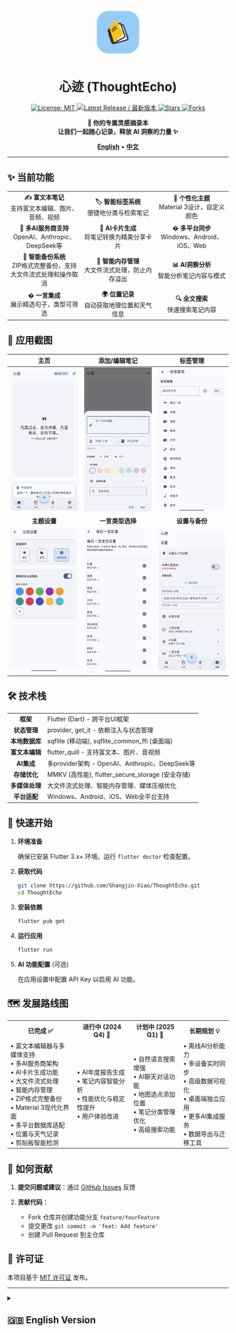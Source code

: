 <div align="center">
  <img src="res/icon.png" alt="心迹 Logo / ThoughtEcho Logo" width="120">
  
  # 心迹 (ThoughtEcho)
  
  <p>
    <a href="https://github.com/Shangjin-Xiao/ThoughtEcho/blob/main/LICENSE">
      <img src="https://img.shields.io/github/license/Shangjin-Xiao/ThoughtEcho?style=flat-square" alt="License: MIT">
    </a>
    <a href="https://github.com/Shangjin-Xiao/ThoughtEcho/releases/latest">
      <img src="https://img.shields.io/github/v/release/Shangjin-Xiao/ThoughtEcho?include_prereleases&style=flat-square&color=green&label=最新版本" alt="Latest Release / 最新版本">
    </a>
    <!-- TODO: If CI is set up later, uncomment and potentially update the workflow filename -->
    <!-- <img src="https://img.shields.io/github/workflow/status/Shangjin-Xiao/ThoughtEcho/CI?style=flat-square" alt="Build Status / 构建状态"> -->
    <a href="https://github.com/Shangjin-Xiao/ThoughtEcho/stargazers">
      <img src="https://img.shields.io/github/stars/Shangjin-Xiao/ThoughtEcho?style=flat-square&color=yellow" alt="Stars">
    </a>
    <a href="https://github.com/Shangjin-Xiao/ThoughtEcho/network/members">
      <img src="https://img.shields.io/github/forks/Shangjin-Xiao/ThoughtEcho?style=flat-square&color=blue" alt="Forks">
    </a>
  </p>

  <p>
    <b>📝 你的专属灵感摘录本<br>
    让我们一起随心记录，释放 AI 洞察的力量 ✨</b>
  </p>
  
  <p>
    <a href="#-english-version"><b>English</b></a> • 
    <a href="#-中文版本"><b>中文</b></a>
  </p>
  
</div>

---

<div id="-中文版本">

## ✨ 当前功能

<div align="center">
  <table>
    <tr>
      <td align="center" width="33%"><b>✍️ 富文本笔记</b><br>支持富文本编辑、图片、音频、视频</td>
      <td align="center" width="33%"><b>🏷️ 智能标签系统</b><br>便捷地分类与检索笔记</td>
      <td align="center" width="33%"><b>🎨 个性化主题</b><br>Material 3设计，自定义颜色</td>
    </tr>
    <tr>
      <td align="center"><b>🤖 多AI服务商支持</b><br>OpenAI、Anthropic、DeepSeek等</td>
      <td align="center"><b>🎯 AI卡片生成</b><br>将笔记转换为精美分享卡片</td>
      <td align="center"><b>� 多平台同步</b><br>Windows、Android、iOS、Web</td>
    </tr>
    <tr>
      <td align="center"><b>💾 智能备份系统</b><br>ZIP格式完整备份，支持大文件流式处理和操作取消</td>
      <td align="center"><b>🧠 智能内存管理</b><br>大文件流式处理，防止内存溢出</td>
      <td align="center"><b>📊 AI洞察分析</b><br>智能分析笔记内容与模式</td>
    </tr>
    <tr>
      <td align="center"><b>� 一言集成</b><br>展示精选句子，类型可筛选</td>
      <td align="center"><b>🌍 位置记录</b><br>自动获取地理位置和天气信息</td>
      <td align="center"><b>🔍 全文搜索</b><br>快速搜索笔记内容</td>
    </tr>
  </table>
</div>

## 📸 应用截图

| 主页 | 添加/编辑笔记 | 标签管理 |
|:---:|:---:|:---:|
| ![主页](res/homepage.jpg) | ![添加/编辑笔记](res/add.jpg) | ![标签管理](res/tags.jpg) |
| **主题设置** | **一言类型选择** | **设置与备份** |
| ![主题设置](res/theme_setting.jpg) | ![一言类型选择](res/choose_yiyan.jpg) | ![设置与备份](res/settingpage.jpg) |


## 🛠️ 技术栈

<div align="center">
  <table>
    <tr>
      <td align="center"><b>框架</b></td>
      <td>Flutter (Dart) - 跨平台UI框架</td>
    </tr>
    <tr>
      <td align="center"><b>状态管理</b></td>
      <td>provider, get_it - 依赖注入与状态管理</td>
    </tr>
    <tr>
      <td align="center"><b>本地数据库</b></td>
      <td>sqflite (移动端), sqflite_common_ffi (桌面端)</td>
    </tr>
    <tr>
      <td align="center"><b>富文本编辑</b></td>
      <td>flutter_quill - 支持富文本、图片、音视频</td>
    </tr>
    <tr>
      <td align="center"><b>AI集成</b></td>
      <td>多provider架构 - OpenAI、Anthropic、DeepSeek等</td>
    </tr>
    <tr>
      <td align="center"><b>存储优化</b></td>
      <td>MMKV (高性能), flutter_secure_storage (安全存储)</td>
    </tr>
    <tr>
      <td align="center"><b>多媒体处理</b></td>
      <td>大文件流式处理、智能内存管理、媒体压缩优化</td>
    </tr>
    <tr>
      <td align="center"><b>平台适配</b></td>
      <td>Windows、Android、iOS、Web全平台支持</td>
    </tr>
  </table>
</div>

## 🚀 快速开始

1. **环境准备** 
   
   确保已安装 Flutter 3.x+ 环境。运行 `flutter doctor` 检查配置。

2. **获取代码**
   ```bash
   git clone https://github.com/Shangjin-Xiao/ThoughtEcho.git
   cd ThoughtEcho
   ```

3. **安装依赖**
   ```bash
   flutter pub get
   ```

4. **运行应用**
   ```bash
   flutter run
   ```

5. **AI 功能配置** (可选)
   
   在应用设置中配置 API Key 以启用 AI 功能。

## 🗺️ 发展路线图

<div align="center">
  <table>
    <tr>
      <th>已完成 ✅</th>
      <th>进行中 (2024 Q4) 🚧</th>
      <th>计划中 (2025 Q1) 📅</th>
      <th>长期规划 💡</th>
    </tr>
    <tr>
      <td>
        • 富文本编辑器与多媒体支持<br>
        • 多AI服务商架构<br>
        • AI卡片生成功能<br>
        • 大文件流式处理<br>
        • 智能内存管理<br>
        • ZIP格式完整备份<br>
        • Material 3现代化界面<br>
        • 多平台数据库适配<br>
        • 位置与天气记录<br>
        • 剪贴板智能检测
      </td>
      <td>
        • AI年度报告生成<br>
        • 笔记内容智能分析<br>
        • 性能优化与稳定性提升<br>
        • 用户体验改进
      </td>
      <td>
        • 自然语言搜索增强<br>
        • AI聊天对话功能<br>
        • 地图选点添加位置<br>
        • 笔记分类管理优化<br>
        • 高级搜索功能
      </td>
      <td>
        • 离线AI分析能力<br>
        • 多设备实时同步<br>
        • 高级数据可视化<br>
        • 桌面端独立应用<br>
        • 更多AI集成服务<br>
        • 数据导出与迁移工具
      </td>
    </tr>
  </table>
</div>

## 🤝 如何贡献

1. **提交问题或建议**：通过 [GitHub Issues](https://github.com/Shangjin-Xiao/ThoughtEcho/issues) 反馈

2. **贡献代码**：
   - Fork 仓库并创建功能分支 `feature/YourFeature`
   - 提交更改 `git commit -m 'feat: Add feature'`
   - 创建 Pull Request 到主仓库

## 📄 许可证

本项目基于 [MIT 许可证](LICENSE) 发布。
</div>

---

<details id="-english-version">
<summary><h2>🇬🇧 English Version</h2></summary>

<div align="center">
  <p>
    <b>📝 Your Personal Inspiration Notebook with AI Power<br>
    Capture ideas effortlessly, unlock insights with AI ✨</b>
  </p>
</div>

## ✨ Current Features

<div align="center">
  <table>
    <tr>
      <td align="center" width="33%"><b>✍️ Rich Text Notes</b><br>Support for rich text, images, audio, video</td>
      <td align="center" width="33%"><b>🏷️ Smart Tag System</b><br>Organize and retrieve notes easily</td>
      <td align="center" width="33%"><b>🎨 Personalized Themes</b><br>Material 3 design with custom colors</td>
    </tr>
    <tr>
      <td align="center"><b>🤖 Multi-AI Provider Support</b><br>OpenAI, Anthropic, DeepSeek, and more</td>
      <td align="center"><b>🎯 AI Card Generation</b><br>Convert notes to beautiful shareable cards</td>
      <td align="center"><b>📱 Cross-Platform Sync</b><br>Windows, Android, iOS, Web</td>
    </tr>
    <tr>
      <td align="center"><b>💾 Smart Backup System</b><br>ZIP format complete backup with streaming</td>
      <td align="center"><b>🧠 Intelligent Memory Management</b><br>Large file streaming to prevent OOM</td>
      <td align="center"><b>📊 AI Insights Analysis</b><br>Smart analysis of note content & patterns</td>
    </tr>
    <tr>
      <td align="center"><b>� Hitokoto Integration</b><br>Display quotes with type filtering</td>
      <td align="center"><b>🌍 Location Recording</b><br>Auto-capture location and weather info</td>
      <td align="center"><b>🔍 Full-Text Search</b><br>Quick search through note content</td>
    </tr>
  </table>
</div>

## 📸 Application Screenshots

| Homepage | Add/Edit Note | Tag Management |
|:---:|:---:|:---:|
| ![Homepage](res/homepage.jpg) | ![Add/Edit Note](res/add.jpg) | ![Tag Management](res/tags.jpg) |
| **Theme Settings** | **Hitokoto Types** | **Settings & Backup** |
| ![Theme Settings](res/theme_setting.jpg) | ![Hitokoto Types](res/choose_yiyan.jpg) | ![Settings & Backup](res/settingpage.jpg) |


## 🛠️ Tech Stack

<div align="center">
  <table>
    <tr>
      <td align="center"><b>Framework</b></td>
      <td>Flutter (Dart) - Cross-platform UI framework</td>
    </tr>
    <tr>
      <td align="center"><b>State Management</b></td>
      <td>provider, get_it - Dependency injection & state management</td>
    </tr>
    <tr>
      <td align="center"><b>Local Database</b></td>
      <td>sqflite (mobile), sqflite_common_ffi (desktop)</td>
    </tr>
    <tr>
      <td align="center"><b>Rich Text Editor</b></td>
      <td>flutter_quill - Rich text with images, audio, video</td>
    </tr>
    <tr>
      <td align="center"><b>AI Integration</b></td>
      <td>Multi-provider architecture - OpenAI, Anthropic, DeepSeek</td>
    </tr>
    <tr>
      <td align="center"><b>Storage Optimization</b></td>
      <td>MMKV (high performance), flutter_secure_storage (secure)</td>
    </tr>
    <tr>
      <td align="center"><b>Media Processing</b></td>
      <td>Large file streaming, smart memory management, media optimization</td>
    </tr>
    <tr>
      <td align="center"><b>Platform Support</b></td>
      <td>Windows, Android, iOS, Web full platform support</td>
    </tr>
  </table>
</div>

## 🚀 Quick Start

1. **Prerequisites** 
   
   Ensure Flutter 3.x+ is installed. Run `flutter doctor` to check.

2. **Get the Code**
   ```bash
   git clone https://github.com/Shangjin-Xiao/ThoughtEcho.git
   cd ThoughtEcho
   ```

3. **Install Dependencies**
   ```bash
   flutter pub get
   ```

4. **Run the App**
   ```bash
   flutter run
   ```

5. **AI Feature Configuration** (Optional)
   
   Configure the API Key in app settings to enable AI features.

## 🗺️ Development Roadmap

<div align="center">
  <table>
    <tr>
      <th>Completed ✅</th>
      <th>In Progress (2024 Q4) 🚧</th>
      <th>Planned (2025 Q1) 📅</th>
      <th>Long Term 💡</th>
    </tr>
    <tr>
      <td>
        • Rich text editor with multimedia<br>
        • Multi-AI provider architecture<br>
        • AI card generation feature<br>
        • Large file streaming processing<br>
        • Intelligent memory management<br>
        • ZIP format complete backup<br>
        • Material 3 modern interface<br>
        • Multi-platform database adapter<br>
        • Location & weather recording<br>
        • Smart clipboard detection
      </td>
      <td>
        • AI annual report generation<br>
        • Smart note content analysis<br>
        • Performance optimization<br>
        • User experience improvements
      </td>
      <td>
        • Enhanced natural language search<br>
        • AI chat conversation feature<br>
        • Map location selection<br>
        • Note categorization optimization<br>
        • Advanced search features
      </td>
      <td>
        • Offline AI analysis capability<br>
        • Multi-device real-time sync<br>
        • Advanced data visualization<br>
        • Standalone desktop app<br>
        • More AI service integrations<br>
        • Data export & migration tools
      </td>
    </tr>
  </table>
</div>

## 🤝 How to Contribute

1. **Report Issues or Suggestions**: Via [GitHub Issues](https://github.com/Shangjin-Xiao/ThoughtEcho/issues)

2. **Contribute Code**:
   - Fork the repo and create feature branch `feature/YourFeature`
   - Commit changes `git commit -m 'feat: Add feature'`
   - Create Pull Request to main repository

## 📄 License

This project is licensed under the [MIT License](LICENSE).

</details>

